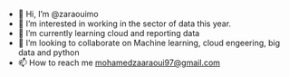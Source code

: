 - 👋 Hi, I’m @zaraouimo
- 👀 I’m interested in working in the sector of data this year.
- 🌱 I’m currently learning cloud and reporting data
- 💞️ I’m looking to collaborate on Machine learning, cloud engeering, big data and python
- 📫 How to reach me mohamedzaaraoui97@gmail.com

<!---
zaraouimo/zaraouimo is a ✨ special ✨ repository because its `README.md` (this file) appears on your GitHub profile.
You can click the Preview link to take a look at your changes.
--->
